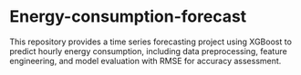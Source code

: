 # Energy-consumption-forecast
This repository provides a time series forecasting project using XGBoost to predict hourly energy consumption, including data preprocessing, feature engineering, and model evaluation with RMSE for accuracy assessment.
